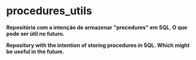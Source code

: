 # procedures_utils
**Repositório com a intenção de armazenar "procedures" em SQL. O que pode ser útil no futuro.**

__Repository with the intention of storing procedures in SQL. Which might be useful in the future.__
